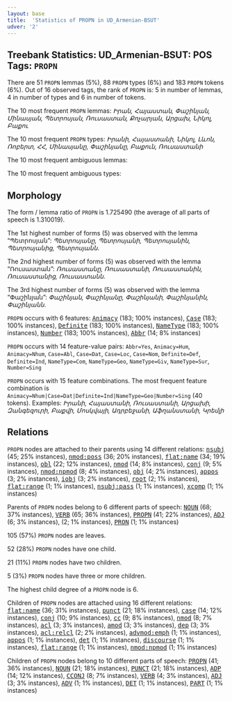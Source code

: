 ```yaml
---
layout: base
title:  'Statistics of PROPN in UD_Armenian-BSUT'
udver: '2'
---
```


## Treebank Statistics: UD_Armenian-BSUT: POS Tags: `PROPN`

There are 51 `PROPN` lemmas (5%), 88 `PROPN` types (6%) and 183 `PROPN` tokens (6%).
Out of 16 observed tags, the rank of `PROPN` is: 5 in number of lemmas, 4 in number of types and 6 in number of tokens.

The 10 most frequent `PROPN` lemmas: <em>Իրան, Հայաստան, Փաշինյան, Մինասյան, Պետրոսյան, Ռուսաստան, Քոչարյան, Արցախ, Նիկոլ, Բաքու</em>

The 10 most frequent `PROPN` types:  <em>Իրանի, Հայաստանի, Նիկոլ, Լևոն, Ռոբերտ, ՀՀ, Մինասյանը, Փաշինյանը, Բաքուն, Ռուսաստանի</em>

The 10 most frequent ambiguous lemmas: 

The 10 most frequent ambiguous types:  



## Morphology

The form / lemma ratio of `PROPN` is 1.725490 (the average of all parts of speech is 1.310019).

The 1st highest number of forms (5) was observed with the lemma “Պետրոսյան”: <em>Պետրոսյանը, Պետրոսյանի, Պետրոսյանին, Պետրոսյանից, Պետրոսյանն</em>.

The 2nd highest number of forms (5) was observed with the lemma “Ռուսաստան”: <em>Ռուսաստանը, Ռուսաստանի, Ռուսաստանին, Ռուսաստանից, Ռուսաստանն</em>.

The 3rd highest number of forms (5) was observed with the lemma “Փաշինյան”: <em>Փաշինյան, Փաշինյանը, Փաշինյանի, Փաշինյանին, Փաշինյանն</em>.

`PROPN` occurs with 6 features: <tt><a href="hy_bsut-feat-Animacy.html">Animacy</a></tt> (183; 100% instances), <tt><a href="hy_bsut-feat-Case.html">Case</a></tt> (183; 100% instances), <tt><a href="hy_bsut-feat-Definite.html">Definite</a></tt> (183; 100% instances), <tt><a href="hy_bsut-feat-NameType.html">NameType</a></tt> (183; 100% instances), <tt><a href="hy_bsut-feat-Number.html">Number</a></tt> (183; 100% instances), <tt><a href="hy_bsut-feat-Abbr.html">Abbr</a></tt> (14; 8% instances)

`PROPN` occurs with 14 feature-value pairs: `Abbr=Yes`, `Animacy=Hum`, `Animacy=Nhum`, `Case=Abl`, `Case=Dat`, `Case=Loc`, `Case=Nom`, `Definite=Def`, `Definite=Ind`, `NameType=Com`, `NameType=Geo`, `NameType=Giv`, `NameType=Sur`, `Number=Sing`

`PROPN` occurs with 15 feature combinations.
The most frequent feature combination is `Animacy=Nhum|Case=Dat|Definite=Ind|NameType=Geo|Number=Sing` (40 tokens).
Examples: <em>Իրանի, Հայաստանի, Ռուսաստանի, Արցախի, Զանգեզուրի, Բաքվի, Մոսկվայի, Ադրբեջանի, Աֆղանստանի, Կրեմլի</em>


## Relations

`PROPN` nodes are attached to their parents using 14 different relations: <tt><a href="hy_bsut-dep-nsubj.html">nsubj</a></tt> (45; 25% instances), <tt><a href="hy_bsut-dep-nmod-poss.html">nmod:poss</a></tt> (36; 20% instances), <tt><a href="hy_bsut-dep-flat-name.html">flat:name</a></tt> (34; 19% instances), <tt><a href="hy_bsut-dep-obl.html">obl</a></tt> (22; 12% instances), <tt><a href="hy_bsut-dep-nmod.html">nmod</a></tt> (14; 8% instances), <tt><a href="hy_bsut-dep-conj.html">conj</a></tt> (9; 5% instances), <tt><a href="hy_bsut-dep-nmod-npmod.html">nmod:npmod</a></tt> (8; 4% instances), <tt><a href="hy_bsut-dep-obj.html">obj</a></tt> (4; 2% instances), <tt><a href="hy_bsut-dep-appos.html">appos</a></tt> (3; 2% instances), <tt><a href="hy_bsut-dep-iobj.html">iobj</a></tt> (3; 2% instances), <tt><a href="hy_bsut-dep-root.html">root</a></tt> (2; 1% instances), <tt><a href="hy_bsut-dep-flat-range.html">flat:range</a></tt> (1; 1% instances), <tt><a href="hy_bsut-dep-nsubj-pass.html">nsubj:pass</a></tt> (1; 1% instances), <tt><a href="hy_bsut-dep-xcomp.html">xcomp</a></tt> (1; 1% instances)

Parents of `PROPN` nodes belong to 6 different parts of speech: <tt><a href="hy_bsut-pos-NOUN.html">NOUN</a></tt> (68; 37% instances), <tt><a href="hy_bsut-pos-VERB.html">VERB</a></tt> (65; 36% instances), <tt><a href="hy_bsut-pos-PROPN.html">PROPN</a></tt> (41; 22% instances), <tt><a href="hy_bsut-pos-ADJ.html">ADJ</a></tt> (6; 3% instances),  (2; 1% instances), <tt><a href="hy_bsut-pos-PRON.html">PRON</a></tt> (1; 1% instances)

105 (57%) `PROPN` nodes are leaves.

52 (28%) `PROPN` nodes have one child.

21 (11%) `PROPN` nodes have two children.

5 (3%) `PROPN` nodes have three or more children.

The highest child degree of a `PROPN` node is 6.

Children of `PROPN` nodes are attached using 16 different relations: <tt><a href="hy_bsut-dep-flat-name.html">flat:name</a></tt> (36; 31% instances), <tt><a href="hy_bsut-dep-punct.html">punct</a></tt> (21; 18% instances), <tt><a href="hy_bsut-dep-case.html">case</a></tt> (14; 12% instances), <tt><a href="hy_bsut-dep-conj.html">conj</a></tt> (10; 9% instances), <tt><a href="hy_bsut-dep-cc.html">cc</a></tt> (9; 8% instances), <tt><a href="hy_bsut-dep-nmod.html">nmod</a></tt> (8; 7% instances), <tt><a href="hy_bsut-dep-acl.html">acl</a></tt> (3; 3% instances), <tt><a href="hy_bsut-dep-amod.html">amod</a></tt> (3; 3% instances), <tt><a href="hy_bsut-dep-dep.html">dep</a></tt> (3; 3% instances), <tt><a href="hy_bsut-dep-acl-relcl.html">acl:relcl</a></tt> (2; 2% instances), <tt><a href="hy_bsut-dep-advmod-emph.html">advmod:emph</a></tt> (1; 1% instances), <tt><a href="hy_bsut-dep-appos.html">appos</a></tt> (1; 1% instances), <tt><a href="hy_bsut-dep-det.html">det</a></tt> (1; 1% instances), <tt><a href="hy_bsut-dep-discourse.html">discourse</a></tt> (1; 1% instances), <tt><a href="hy_bsut-dep-flat-range.html">flat:range</a></tt> (1; 1% instances), <tt><a href="hy_bsut-dep-nmod-npmod.html">nmod:npmod</a></tt> (1; 1% instances)

Children of `PROPN` nodes belong to 10 different parts of speech: <tt><a href="hy_bsut-pos-PROPN.html">PROPN</a></tt> (41; 36% instances), <tt><a href="hy_bsut-pos-NOUN.html">NOUN</a></tt> (21; 18% instances), <tt><a href="hy_bsut-pos-PUNCT.html">PUNCT</a></tt> (21; 18% instances), <tt><a href="hy_bsut-pos-ADP.html">ADP</a></tt> (14; 12% instances), <tt><a href="hy_bsut-pos-CCONJ.html">CCONJ</a></tt> (8; 7% instances), <tt><a href="hy_bsut-pos-VERB.html">VERB</a></tt> (4; 3% instances), <tt><a href="hy_bsut-pos-ADJ.html">ADJ</a></tt> (3; 3% instances), <tt><a href="hy_bsut-pos-ADV.html">ADV</a></tt> (1; 1% instances), <tt><a href="hy_bsut-pos-DET.html">DET</a></tt> (1; 1% instances), <tt><a href="hy_bsut-pos-PART.html">PART</a></tt> (1; 1% instances)

